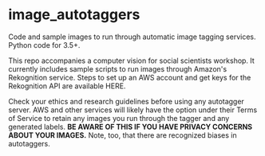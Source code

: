 # image_autotaggers

Code and sample images to run through automatic image tagging services. Python code for 3.5+. 

This repo accompanies a computer vision for social scientists workshop. It currently includes sample scripts to run images through Amazon's Rekognition service. Steps to set up an AWS account and get keys for the Rekognition API are available HERE. 

Check your ethics and research guidelines before using any autotagger server. AWS and other services will likely have the option under their Terms of Service to retain any images you run through the tagger and any generated labels. **BE AWARE OF THIS IF YOU HAVE PRIVACY CONCERNS ABOUT YOUR IMAGES.** Note, too, that there are recognized biases in autotaggers.  
